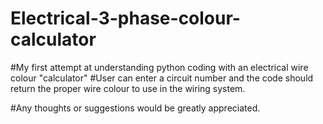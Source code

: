 # Electrical-3-phase-colour-calculator
#My first attempt at understanding python coding with an electrical wire colour "calculator"
#User can enter a circuit number and the code should return the proper wire colour to use in the wiring system.



#Any thoughts or suggestions would be greatly appreciated.
